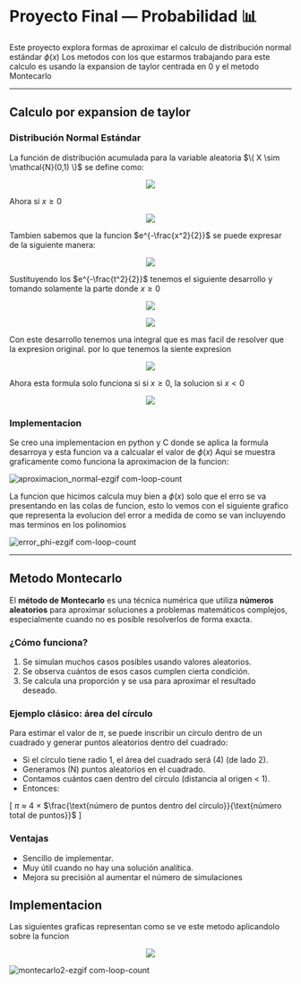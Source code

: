 # Proyecto Final — Probabilidad 📊

Este proyecto explora formas de aproximar el calculo de distribución normal estándar $\phi(x)$ Los metodos con los que estarmos trabajando para este calculo es usando la expansion de taylor centrada en 0 y el metodo Montecarlo

---

## Calculo por expansion de taylor

### Distribución Normal Estándar

La función de distribución acumulada para la variable aleatoria $\( X \sim \mathcal{N}(0,1) \)$ se define como:

<p align="center">
  <img src="https://latex.codecogs.com/svg.image?\phi(x)=\int_{-\infty}^x\frac{1}{\sqrt{2\pi}}e^{-\frac{t^2}{2}}\,dt" />
</p>

Ahora si $x\geq 0$
<p align="center">
  <img src="https://latex.codecogs.com/svg.image?\phi(x)=\frac{1}{2}+\int_{0}^x\frac{1}{\sqrt{2\pi}}e^{-\frac{t^2}{2}}\,dt" />
</p>

Tambien sabemos que la funcion $e^{-\frac{x^2}{2}}$ se puede expresar de la siguiente manera:
<p align="center">
  <img src="https://latex.codecogs.com/svg.image?e^{-\frac{x^2}{2}}=\sum_{n=0}^\infty\frac{(-1)^n}{2^n\,n!}x^{2n}" />
</p>

Sustituyendo los $e^{-\frac{t^2}{2}}$ tenemos el siguiente desarrollo y tomando solamente la parte donde $x\geq 0$
<p align="center">
  <img src="https://latex.codecogs.com/svg.image?\phi(x)=\frac{1}{2}+\int_{0}^x\frac{1}{\sqrt{2\pi}}\sum_{n=0}^\infty\frac{(-1)^n}{2^n\,n!}t^{2n}\,dt" />
</p>

<p align="center">
  <img src="https://latex.codecogs.com/svg.image?\phi(x)=\frac{1}{2}+\frac{1}{\sqrt{2\pi}}\sum_{n=0}^\infty\frac{(-1)^n}{2^n\,n!}\int_{0}^xt^{2n}\,dt" />
</p>

Con este desarrollo tenemos una integral que es mas facil de resolver que la expresion original. por lo que tenemos la siente expresion 

<p align="center">
  <img src="https://latex.codecogs.com/svg.image?\phi(x)=\frac{1}{2}+\frac{1}{\sqrt{2\pi}}\sum_{n=0}^\infty\frac{(-1)^nx^{2n+1}}{2^n\,n!(2n+1)}" />
</p>

Ahora esta formula solo funciona si si $x\geq 0$, la solucion si $x < 0$ 
<p align="center">
  <img src="https://latex.codecogs.com/svg.image?\phi(-x)=1-\phi(x)" />
</p>

### Implementacion 
Se creo una implementacion en python y C donde se aplica la formula desarroya y esta funcion va a calcualar el valor de $\phi(x)$ Aqui se muestra graficamente como funciona la aproximacion de la funcion:

![aproximacion_normal-ezgif com-loop-count](https://github.com/user-attachments/assets/57d11a80-5084-46fe-b9a5-56d4b955049a)


La funcion que hicimos calcula muy bien a $\phi(x)$ solo que el erro se va presentando en las colas de funcion, esto lo vemos con el siguiente grafico que representa la evolucion del error a medida de como se van incluyendo mas terminos en los polinomios 

![error_phi-ezgif com-loop-count](https://github.com/user-attachments/assets/b18b4618-b7d3-4dca-b6f5-e279a34bfecd)


---

## Metodo Montecarlo

El **método de Montecarlo** es una técnica numérica que utiliza **números aleatorios** para aproximar soluciones a problemas matemáticos complejos, especialmente cuando no es posible resolverlos de forma exacta.

### ¿Cómo funciona?
1. Se simulan muchos casos posibles usando valores aleatorios.
2. Se observa cuántos de esos casos cumplen cierta condición.
3. Se calcula una proporción y se usa para aproximar el resultado deseado.

### Ejemplo clásico: área del círculo

Para estimar el valor de $\pi$, se puede inscribir un círculo dentro de un cuadrado y generar puntos aleatorios dentro del cuadrado:

- Si el círculo tiene radio 1, el área del cuadrado será \(4\) (de lado 2).
- Generamos \(N\) puntos aleatorios en el cuadrado.
- Contamos cuántos caen dentro del círculo (distancia al origen < 1).
- Entonces:

\[
$\pi$ $\approx$ 4 $\times$ $\frac{\text{número de puntos dentro del círculo}}{\text{número total de puntos}}$
\]

### Ventajas
- Sencillo de implementar.
- Muy útil cuando no hay una solución analítica.
- Mejora su precisión al aumentar el número de simulaciones

## Implementacion 
Las siguientes graficas representan como se ve este metodo aplicandolo sobre la funcion 
<p align="center">
  <img src="https://latex.codecogs.com/svg.image?\frac{1}{\sqrt{2\pi}}e^{-\frac{x^2}{2}}\" />
</p


![montecarlo2-ezgif com-loop-count](https://github.com/user-attachments/assets/01740c96-146e-4dfd-b809-9f4a475ab5a0)
